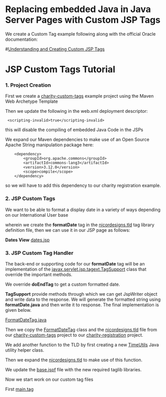 # Replacing embedded Java in Java Server Pages with Custom JSP Tags


We create a Custom Tag example following along with the official Oracle documentation:	

#[Understanding and Creating Custom JSP Tags](https://docs.oracle.com/cd/E60665_01/as111170/TAGLB/quickstart.htm#TAGLB118)

# JSP Custom Tags Tutorial

### 1.  Project Creation


First we create a [charity-custom-tags](https://github.com/NicorDesigns/javawebdevcourse/tree/jee8web-jstl-finish/charity-custom-tags) example project using the Maven Web Archetype Template 

Then we update the following in the web.xml deployment descriptor:

	 <scripting-invalid>true</scripting-invalid>
	 
this will disable the compiling of embedded Java Code in the JSPs	 
	
We expand our Maven dependencies to make use of an Open Source Apache String manipulation
package here:

		<dependency>
		    <groupId>org.apache.commons</groupId>
		    <artifactId>commons-lang3</artifactId>
		    <version>3.12.0</version>
		    <scope>compile</scope>
		</dependency>

so we will have to add this dependency to our charity registration example.

### 2.  JSP Custom Tags

We want to be able to format a display date in a variety of ways depending on our International User base

wherein we create the **formatDate** tag in the [nicordesigns.tld](https://github.com/NicorDesigns/javawebdevcourse/blob/jee8web-jstl-finish/charity-custom-tags/src/main/webapp/WEB-INF/tld/nicordesigns.tld) tag library definition file, then we can use it in our JSP page as follows:

**Dates View** [dates.jsp](https://github.com/NicorDesigns/javawebdevcourse/blob/jee8web-jstl-finish/charity-custom-tags/src/main/webapp/WEB-INF/jsp/view/dates.jsp)

### 3.  JSP Custom Tag Handler

The back-end or supporting code for our **formatDate** tag will be an implementation of the [javax.servlet.jsp.tagext.TagSupport](https://javaee.github.io/javaee-spec/javadocs/javax/servlet/jsp/tagext/TagSupport.html) class that override the important methods.

We override **doEndTag** to get a custom formatted date.

**TagSupport** provide methods through which we can get JspWriter object and write data to the response. 
We will generate the formatted string using **formatDate.java** and then write it to response. The final implementation is given below.

[FormatDateTag.java](https://github.com/NicorDesigns/javawebdevcourse/blob/jee8web-jstl-finish/charity-custom-tags/src/main/java/com/nicordesigns/tag/FormatDateTag.java)


Then we copy the [FormatDateTag](https://github.com/NicorDesigns/javawebdevcourse/blob/jee8web-jstl-finish/charity-custom-tags/src/main/java/com/nicordesigns/tag/FormatDateTag.java) class and the [nicordesigns.tld](https://github.com/NicorDesigns/javawebdevcourse/blob/jee8web-jstl-finish/charity-custom-tags/src/main/webapp/WEB-INF/tld/nicordesigns.tld) file from  our [charity-custom-tags](https://github.com/NicorDesigns/javawebdevcourse/tree/jee8web-jstl-finish/charity-custom-tags) project to our [charity-registration](https://github.com/NicorDesigns/javawebdevcourse/tree/jee8web-jstl-finish/charity-registration) project.

We add another function to the TLD by first creating a new [TimeUtils](TimeUtils.java) Java utility helper class.

Then we expand the [nicordesigns.tld](nicordesigns.tld) to make use of this function.

We update the [base.jspf](base.jspf) file with the new required taglib libraries. 
  
Now we start work on our custom tag files

First [main.tag](main.tag) 

 	 




